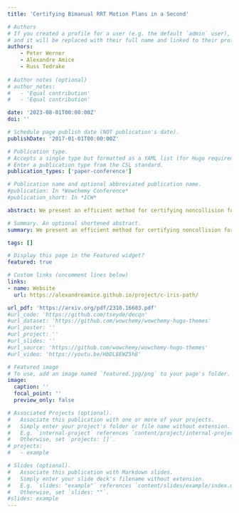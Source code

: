 ```yaml
---
title: 'Certifying Bimanual RRT Motion Plans in a Second'

# Authors
# If you created a profile for a user (e.g. the default `admin` user), write the username (folder name) here
# and it will be replaced with their full name and linked to their profile.
authors:
    - Peter Werner
    - Alexandre Amice
    - Russ Tedrake
    
# Author notes (optional)
# author_notes:
#   - 'Equal contribution'
#   - 'Equal contribution'

date: '2023-08-01T00:00:00Z'
doi: ''

# Schedule page publish date (NOT publication's date).
publishDate: '2017-01-01T00:00:00Z'

# Publication type.
# Accepts a single type but formatted as a YAML list (for Hugo requirements).
# Enter a publication type from the CSL standard.
publication_types: ['paper-conference']

# Publication name and optional abbreviated publication name.
#publication: In *Wowchemy Conference*
#publication_short: In *ICW*

abstract: We present an efficient method for certifying noncollision for piecewise-polynomial motion plans in algebraic reparametrizations of configuration space. Such motion plans include those generated by popular randomized methods including RRTs and PRMs, as well as those generated by many methods in trajectory optimization. Based on Sums-of-Squares optimization, our method provides exact, rigorous certificates of non-collision; it can never falsely claim that a motion plan containing collisions is collision-free. We demonstrate that our formulation is practical for real world deployment, certifying the safety of a twelve degree of freedom motion plan in just over a second. Moreover, the method is capable of discriminating the safety or lack thereof of two motion plans which differ by only millimeters.

# Summary. An optional shortened abstract.
summary: We present an efficient method for certifying noncollision for piecewise-polynomial motion plans in algebraic reparametrizations of configuration space. Such motion plans include those generated by popular randomized methods including RRTs and PRMs, as well as those generated by many methods in trajectory optimization. Based on Sums-of-Squares optimization, our method provides exact, rigorous certificates of non-collision; it can never falsely claim that a motion plan containing collisions is collision-free. <font size="4"> <br> *[arXiv, 2023]*</font>

tags: []

# Display this page in the Featured widget?
featured: true

# Custom links (uncomment lines below)
links:
- name: Website
  url: https://alexandreamice.github.io/project/c-iris-path/

url_pdf: 'https://arxiv.org/pdf/2310.16603.pdf'
#url_code: 'https://github.com/tseyde/decqn'
#url_dataset: 'https://github.com/wowchemy/wowchemy-hugo-themes'
#url_poster: ''
#url_project: ''
#url_slides: ''
#url_source: 'https://github.com/wowchemy/wowchemy-hugo-themes'
#url_video: 'https://youtu.be/HbDL8EWZ5h8'

# Featured image
# To use, add an image named `featured.jpg/png` to your page's folder.
image:
  caption: ''
  focal_point: ''
  preview_only: false

# Associated Projects (optional).
#   Associate this publication with one or more of your projects.
#   Simply enter your project's folder or file name without extension.
#   E.g. `internal-project` references `content/project/internal-project/index.md`.
#   Otherwise, set `projects: []`.
# projects:
#   - example

# Slides (optional).
#   Associate this publication with Markdown slides.
#   Simply enter your slide deck's filename without extension.
#   E.g. `slides: "example"` references `content/slides/example/index.md`.
#   Otherwise, set `slides: ""`.
#slides: example
---
```

<!-- 
{{% callout note %}}
Click the _Cite_ button above to demo the feature to enable visitors to import publication metadata into their reference management software.
{{% /callout %}}

{{% callout note %}}
Create your slides in Markdown - click the _Slides_ button to check out the example.
{{% /callout %}} -->

<!-- Add the publication's **full text** or **supplementary notes** here. You can use rich formatting such as including [code, math, and images](https://wowchemy.com/docs/content/writing-markdown-latex/). -->
